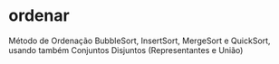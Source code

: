 # ordenar
Método de Ordenação BubbleSort, InsertSort, MergeSort e QuickSort, usando também Conjuntos Disjuntos (Representantes e União)
